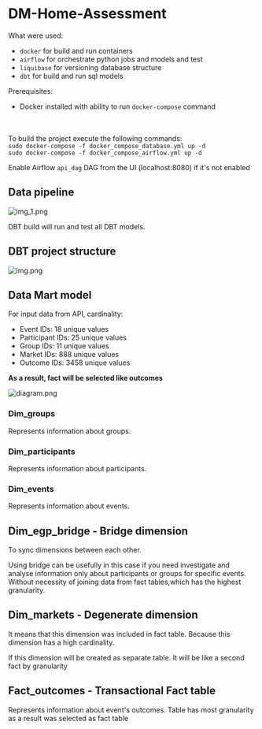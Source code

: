 # DM-Home-Assessment

What were used:
- `docker` for build and run containers
- `airflow` for orchestrate python jobs and models and test
- `liquibase` for versioning database structure
- `dbt` for build and run sql models

Prerequisites:
- Docker installed with ability to run `docker-compose` command

<br><br>
To build the project execute the following commands:
<br>```sudo docker-compose -f docker_compose_database.yml up -d ```
<br>
```sudo docker-compose -f docker_compose_airflow.yml up -d```

Enable Airflow `api_dag` DAG from the UI (localhost:8080) if it's not enabled

## Data pipeline
![img_1.png](img_1.png)

DBT build will run and test all DBT models.

## DBT project structure
![img.png](img.png)

## Data Mart model
For input data from API, cardinality:
- Event IDs: 18 unique values
- Participant IDs: 25 unique values
- Group IDs: 11 unique values
- Market IDs: 888 unique values
- Outcome IDs: 3458 unique values

**As a result, fact will be selected like outcomes** 

![diagram.png](diagram.png)

### Dim_groups
Represents information about groups.

### Dim_participants
Represents information about participants.

### Dim_events
Represents information about events. 

## Dim_egp_bridge - Bridge dimension
To sync dimensions between each other. 

Using bridge can be usefully in this case if you need investigate and analyse information only about participants or groups for specific events. Without necessity of joining data from fact tables,which has the highest granularity.

## Dim_markets - Degenerate dimension
It means that this dimension was included in fact table. Because this dimension has a high cardinality. 

If this dimension will be created as separate table. It will be like a second fact by granularity

## Fact_outcomes - Transactional Fact table
Represents information about event's outcomes. Table has most granularity as a result was selected as fact table



